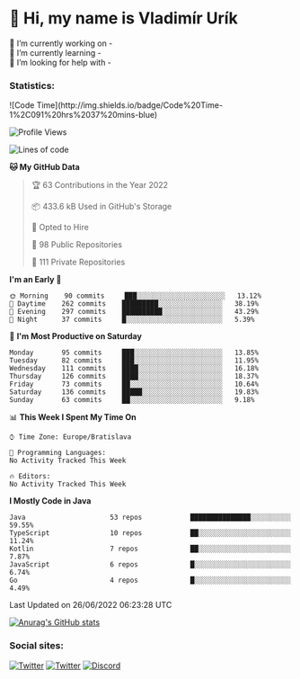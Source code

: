 <h1> 👋 Hi, my name is Vladimír Urík</h1>
<p>
 🔭 I’m currently working on -<br>
 🌱 I’m currently learning -<br>
 🤔 I’m looking for help with -<br>
</p>
<h3>Statistics:</h3>
<!--START_SECTION:waka-->
![Code Time](http://img.shields.io/badge/Code%20Time-1%2C091%20hrs%2037%20mins-blue)

![Profile Views](http://img.shields.io/badge/Profile%20Views-0-blue)

![Lines of code](https://img.shields.io/badge/From%20Hello%20World%20I%27ve%20Written-1%20Million%20lines%20of%20code-blue)

**🐱 My GitHub Data** 

> 🏆 63 Contributions in the Year 2022
 > 
> 📦 433.6 kB Used in GitHub's Storage 
 > 
> 💼 Opted to Hire
 > 
> 📜 98 Public Repositories 
 > 
> 🔑 111 Private Repositories  
 > 
**I'm an Early 🐤** 

```text
🌞 Morning    90 commits     ███░░░░░░░░░░░░░░░░░░░░░░   13.12% 
🌆 Daytime    262 commits    █████████░░░░░░░░░░░░░░░░   38.19% 
🌃 Evening    297 commits    ██████████░░░░░░░░░░░░░░░   43.29% 
🌙 Night      37 commits     █░░░░░░░░░░░░░░░░░░░░░░░░   5.39%

```
📅 **I'm Most Productive on Saturday** 

```text
Monday       95 commits     ███░░░░░░░░░░░░░░░░░░░░░░   13.85% 
Tuesday      82 commits     ███░░░░░░░░░░░░░░░░░░░░░░   11.95% 
Wednesday    111 commits    ████░░░░░░░░░░░░░░░░░░░░░   16.18% 
Thursday     126 commits    ████░░░░░░░░░░░░░░░░░░░░░   18.37% 
Friday       73 commits     ██░░░░░░░░░░░░░░░░░░░░░░░   10.64% 
Saturday     136 commits    █████░░░░░░░░░░░░░░░░░░░░   19.83% 
Sunday       63 commits     ██░░░░░░░░░░░░░░░░░░░░░░░   9.18%

```


📊 **This Week I Spent My Time On** 

```text
⌚︎ Time Zone: Europe/Bratislava

💬 Programming Languages: 
No Activity Tracked This Week

🔥 Editors: 
No Activity Tracked This Week

```

**I Mostly Code in Java** 

```text
Java                     53 repos            ███████████████░░░░░░░░░░   59.55% 
TypeScript               10 repos            ██░░░░░░░░░░░░░░░░░░░░░░░   11.24% 
Kotlin                   7 repos             ██░░░░░░░░░░░░░░░░░░░░░░░   7.87% 
JavaScript               6 repos             █░░░░░░░░░░░░░░░░░░░░░░░░   6.74% 
Go                       4 repos             █░░░░░░░░░░░░░░░░░░░░░░░░   4.49%

```



 Last Updated on 26/06/2022 06:23:28 UTC
<!--END_SECTION:waka-->

[![Anurag's GitHub stats](https://github-readme-stats.vercel.app/api?username=vladimir-urik)](https://github.com/anuraghazra/github-readme-stats)

<h3>Social sites:</h3>
<p><a href="https://twitter.com/GGGEDR" target="_blank"><img alt="Twitter" src="https://img.shields.io/badge/twitter-%231DA1F2.svg?&style=for-the-badge&logo=twitter&logoColor=white" /></a> <a href="https://www.reddit.com/user/GGGEDR" target="_blank"><img alt="Twitter" src="https://img.shields.io/badge/reddit-%23FE6262.svg?&style=for-the-badge&logo=reddit&logoColor=white" /></a> <a href="https://discord.com/users/535708984959827978" target="_blank"><img alt="Discord" src="https://img.shields.io/badge/discord-%235865f2.svg?&style=for-the-badge&logo=discord&logoColor=white" />
</p>
